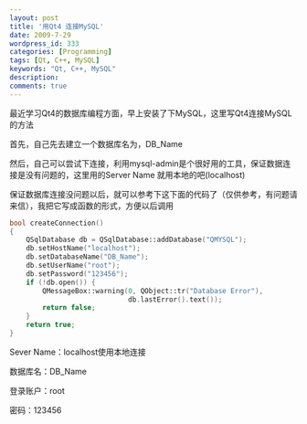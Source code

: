 ```yaml
---
layout: post
title: '用Qt4 连接MySQL'
date: 2009-7-29
wordpress_id: 333
categories: [Programming]
tags: [Qt, C++, MySQL]
keywords: "Qt, C++, MySQL"
description: 
comments: true
---
```

最近学习Qt4的数据库编程方面，早上安装了下MySQL，这里写Qt4连接MySQL的方法

首先，自己先去建立一个数据库名为，DB_Name

然后，自己可以尝试下连接，利用mysql-admin是个很好用的工具，保证数据连接是没有问题的，这里用的Server Name 就用本地的吧(localhost)

保证数据库连接没问题以后，就可以参考下这下面的代码了（仅供参考，有问题请来信），我把它写成函数的形式，方便以后调用

``` cpp
bool createConnection()
{
    QSqlDatabase db = QSqlDatabase::addDatabase("QMYSQL");
    db.setHostName("localhost");
    db.setDatabaseName("DB_Name");
    db.setUserName("root");
    db.setPassword("123456");
    if (!db.open()) {
        QMessageBox::warning(0, QObject::tr("Database Error"),
                             db.lastError().text());
        return false;
    }
    return true;
}
```

Sever Name：localhost使用本地连接

数据库名：DB_Name

登录账户：root

密码：123456
